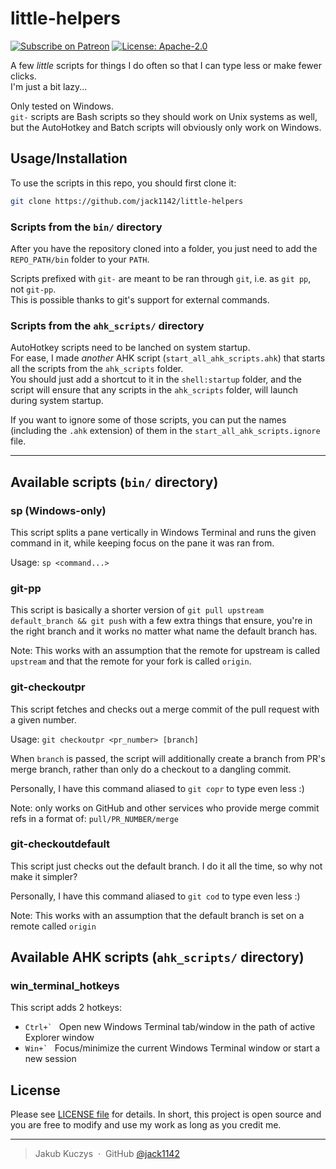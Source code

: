 # little-helpers

[![Subscribe on Patreon](https://img.shields.io/badge/Support%20me%20on-Patreon-orange.svg?logo=patreon)](https://www.patreon.com/Jackenmen)
[![License: Apache-2.0](https://img.shields.io/badge/License-Apache--2.0-blue.svg)](https://opensource.org/licenses/Apache-2.0)

A few *little* scripts for things I do often so that I can type less
or make fewer clicks.\
I'm just a bit lazy...

Only tested on Windows.\
`git-` scripts are Bash scripts so they should work on Unix systems as well,
but the AutoHotkey and Batch scripts will obviously only work on Windows.

## Usage/Installation

To use the scripts in this repo, you should first clone it:

```sh
git clone https://github.com/jack1142/little-helpers
```

### Scripts from the `bin/` directory

After you have the repository cloned into a folder, you just need to
add the `REPO_PATH/bin` folder to your `PATH`.

Scripts prefixed with `git-` are meant to be ran through `git`,
i.e. as `git pp`, not `git-pp`.\
This is possible thanks to git's support for external commands.

### Scripts from the `ahk_scripts/` directory

AutoHotkey scripts need to be lanched on system startup.\
For ease, I made *another* AHK script (`start_all_ahk_scripts.ahk`)
that starts all the scripts from the `ahk_scripts` folder.\
You should just add a shortcut to it in the `shell:startup` folder,
and the script will ensure that any scripts in the `ahk_scripts` folder,
will launch during system startup.

If you want to ignore some of those scripts,
you can put the names (including the `.ahk` extension) of them
in the `start_all_ahk_scripts.ignore` file.

---

## Available scripts (`bin/` directory)

### sp (Windows-only)

This script splits a pane vertically in Windows Terminal
and runs the given command in it,
while keeping focus on the pane it was ran from.

Usage: `sp <command...>`

### git-pp

This script is basically a shorter version of
`git pull upstream default_branch && git push`
with a few extra things that ensure, you're in the right branch
and it works no matter what name the default branch has.

Note: This works with an assumption that the remote for upstream is called `upstream`
and that the remote for your fork is called `origin`.

### git-checkoutpr

This script fetches and checks out a merge commit of the pull request
with a given number.

Usage: `git checkoutpr <pr_number> [branch]`

When `branch` is passed, the script will additionally create a branch
from PR's merge branch, rather than only do a checkout to a dangling commit.

Personally, I have this command aliased to `git copr` to type even less :)

Note: only works on GitHub and other services who provide merge commit refs
in a format of: `pull/PR_NUMBER/merge`

### git-checkoutdefault

This script just checks out the default branch.
I do it all the time, so why not make it simpler?

Personally, I have this command aliased to `git cod` to type even less :)

Note: This works with an assumption that
the default branch is set on a remote called `origin`

## Available AHK scripts (`ahk_scripts/` directory)

### win_terminal_hotkeys

This script adds 2 hotkeys:

- ``Ctrl+` `` Open new Windows Terminal tab/window
              in the path of active Explorer window
- ``Win+` ``  Focus/minimize the current Windows Terminal window
              or start a new session

## License

Please see [LICENSE file](LICENSE) for details.
In short, this project is open source and you are free to modify
and use my work as long as you credit me.

---

> Jakub Kuczys &nbsp;&middot;&nbsp;
> GitHub [@jack1142](https://github.com/jack1142)
